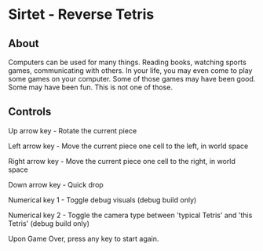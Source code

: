 # Sirtet - Reverse Tetris

## About

Computers can be used for many things. Reading books, watching sports games, communicating with others. In your life, you may even come to play some games on your computer. Some of those games may have been good. Some may have been fun. This is not one of those.

## Controls
Up arrow key - Rotate the current piece

Left arrow key - Move the current piece one cell to the left, in world space

Right arrow key - Move the current piece one cell to the right, in world space

Down arrow key - Quick drop

Numerical key 1 - Toggle debug visuals (debug build only)

Numerical key 2 - Toggle the camera type between 'typical Tetris' and 'this Tetris' (debug build only)

Upon Game Over, press any key to start again.
